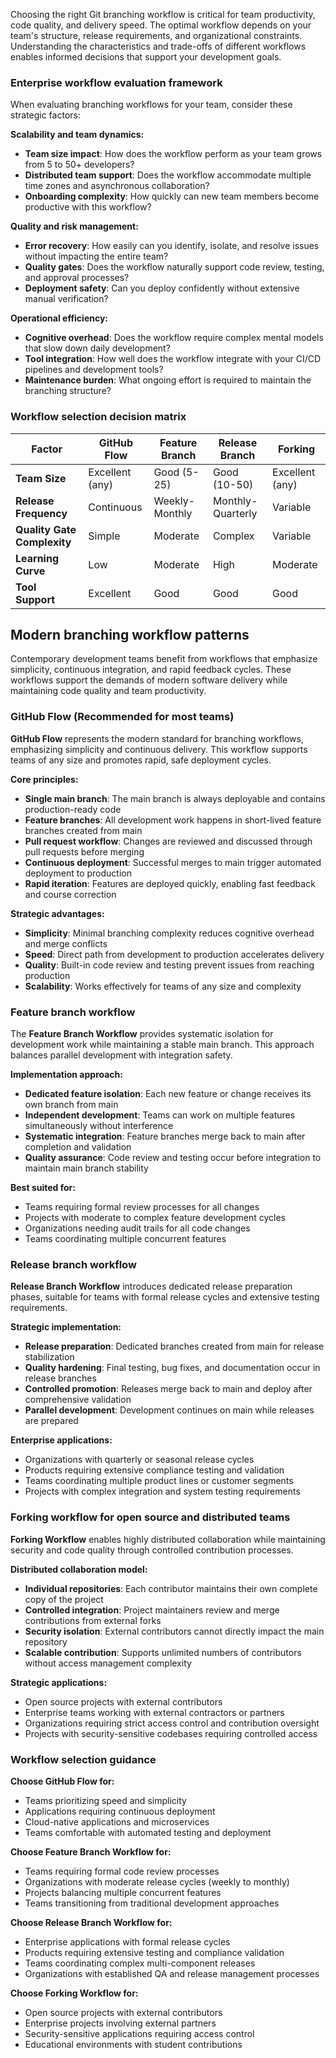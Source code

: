 Choosing the right Git branching workflow is critical for team productivity, code quality, and delivery speed. The optimal workflow depends on your team's structure, release requirements, and organizational constraints. Understanding the characteristics and trade-offs of different workflows enables informed decisions that support your development goals.

### Enterprise workflow evaluation framework

When evaluating branching workflows for your team, consider these strategic factors:

**Scalability and team dynamics:**

- **Team size impact**: How does the workflow perform as your team grows from 5 to 50+ developers?
- **Distributed team support**: Does the workflow accommodate multiple time zones and asynchronous collaboration?
- **Onboarding complexity**: How quickly can new team members become productive with this workflow?

**Quality and risk management:**

- **Error recovery**: How easily can you identify, isolate, and resolve issues without impacting the entire team?
- **Quality gates**: Does the workflow naturally support code review, testing, and approval processes?
- **Deployment safety**: Can you deploy confidently without extensive manual verification?

**Operational efficiency:**

- **Cognitive overhead**: Does the workflow require complex mental models that slow down daily development?
- **Tool integration**: How well does the workflow integrate with your CI/CD pipelines and development tools?
- **Maintenance burden**: What ongoing effort is required to maintain the branching structure?

### Workflow selection decision matrix

| **Factor**                  | **GitHub Flow** | **Feature Branch** | **Release Branch** | **Forking**     |
| --------------------------- | --------------- | ------------------ | ------------------ | --------------- |
| **Team Size**               | Excellent (any) | Good (5-25)        | Good (10-50)       | Excellent (any) |
| **Release Frequency**       | Continuous      | Weekly-Monthly     | Monthly-Quarterly  | Variable        |
| **Quality Gate Complexity** | Simple          | Moderate           | Complex            | Variable        |
| **Learning Curve**          | Low             | Moderate           | High               | Moderate        |
| **Tool Support**            | Excellent       | Good               | Good               | Good            |

## Modern branching workflow patterns

Contemporary development teams benefit from workflows that emphasize simplicity, continuous integration, and rapid feedback cycles. These workflows support the demands of modern software delivery while maintaining code quality and team productivity.

### GitHub Flow (Recommended for most teams)

**GitHub Flow** represents the modern standard for branching workflows, emphasizing simplicity and continuous delivery. This workflow supports teams of any size and promotes rapid, safe deployment cycles.

**Core principles:**

- **Single main branch**: The main branch is always deployable and contains production-ready code
- **Feature branches**: All development work happens in short-lived feature branches created from main
- **Pull request workflow**: Changes are reviewed and discussed through pull requests before merging
- **Continuous deployment**: Successful merges to main trigger automated deployment to production
- **Rapid iteration**: Features are deployed quickly, enabling fast feedback and course correction

**Strategic advantages:**

- **Simplicity**: Minimal branching complexity reduces cognitive overhead and merge conflicts
- **Speed**: Direct path from development to production accelerates delivery
- **Quality**: Built-in code review and testing prevent issues from reaching production
- **Scalability**: Works effectively for teams of any size and complexity

### Feature branch workflow

The **Feature Branch Workflow** provides systematic isolation for development work while maintaining a stable main branch. This approach balances parallel development with integration safety.

**Implementation approach:**

- **Dedicated feature isolation**: Each new feature or change receives its own branch from main
- **Independent development**: Teams can work on multiple features simultaneously without interference
- **Systematic integration**: Feature branches merge back to main after completion and validation
- **Quality assurance**: Code review and testing occur before integration to maintain main branch stability

**Best suited for:**

- Teams requiring formal review processes for all changes
- Projects with moderate to complex feature development cycles
- Organizations needing audit trails for all code changes
- Teams coordinating multiple concurrent features

### Release branch workflow

**Release Branch Workflow** introduces dedicated release preparation phases, suitable for teams with formal release cycles and extensive testing requirements.

**Strategic implementation:**

- **Release preparation**: Dedicated branches created from main for release stabilization
- **Quality hardening**: Final testing, bug fixes, and documentation occur in release branches
- **Controlled promotion**: Releases merge back to main and deploy after comprehensive validation
- **Parallel development**: Development continues on main while releases are prepared

**Enterprise applications:**

- Organizations with quarterly or seasonal release cycles
- Products requiring extensive compliance testing and validation
- Teams coordinating multiple product lines or customer segments
- Projects with complex integration and system testing requirements

### Forking workflow for open source and distributed teams

**Forking Workflow** enables highly distributed collaboration while maintaining security and code quality through controlled contribution processes.

**Distributed collaboration model:**

- **Individual repositories**: Each contributor maintains their own complete copy of the project
- **Controlled integration**: Project maintainers review and merge contributions from external forks
- **Security isolation**: External contributors cannot directly impact the main repository
- **Scalable contribution**: Supports unlimited numbers of contributors without access management complexity

**Strategic applications:**

- Open source projects with external contributors
- Enterprise teams working with external contractors or partners
- Organizations requiring strict access control and contribution oversight
- Projects with security-sensitive codebases requiring controlled access

### Workflow selection guidance

**Choose GitHub Flow for:**

- Teams prioritizing speed and simplicity
- Applications requiring continuous deployment
- Cloud-native applications and microservices
- Teams comfortable with automated testing and deployment

**Choose Feature Branch Workflow for:**

- Teams requiring formal code review processes
- Organizations with moderate release cycles (weekly to monthly)
- Projects balancing multiple concurrent features
- Teams transitioning from traditional development approaches

**Choose Release Branch Workflow for:**

- Enterprise applications with formal release cycles
- Products requiring extensive testing and compliance validation
- Teams coordinating complex multi-component releases
- Organizations with established QA and release management processes

**Choose Forking Workflow for:**

- Open source projects with external contributors
- Enterprise projects involving external partners
- Security-sensitive applications requiring access control
- Educational environments with student contributions
